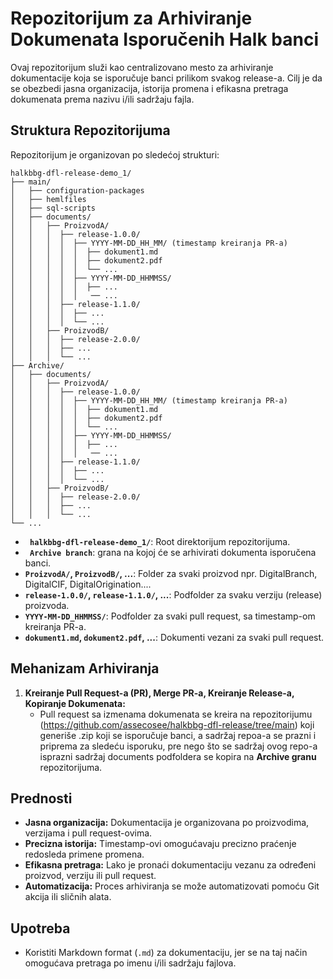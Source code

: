 # Repozitorijum za Arhiviranje Dokumenata Isporučenih Halk banci

Ovaj repozitorijum služi kao centralizovano mesto za arhiviranje dokumentacije koja se isporučuje banci prilikom svakog release-a. Cilj je da se obezbedi jasna organizacija, istorija promena i efikasna pretraga dokumenata prema nazivu i/ili sadržaju fajla.

## Struktura Repozitorijuma

Repozitorijum je organizovan po sledećoj strukturi:

```
halkbbg-dfl-release-demo_1/
├── main/
│   ├── configuration-packages
│   ├── hemlfiles
│   ├── sql-scripts
│   ├── documents/
│   │   ├── ProizvodA/
│   │   │  ├── release-1.0.0/
│   │   │  │  ├── YYYY-MM-DD_HH_MM/ (timestamp kreiranja PR-a)
│   │   │  │  │  ├── dokument1.md
│   │   │  │  │  ├── dokument2.pdf
│   │   │  │  │  └── ...
│   │   │  │  ├── YYYY-MM-DD_HHMMSS/
│   │   │  │  │  ├── ...
│   │   │  │  │   ── ...
│   │   │  ├── release-1.1.0/
│   │   │  │  ├── ...
│   │   │  │  └── ...
│   │   ├── ProizvodB/
│   │   │  ├── release-2.0.0/
│   │   │  ├── ...
│   │   │  └── ...
├── Archive/
│   ├── documents/
│   │   ├── ProizvodA/
│   │   │  ├── release-1.0.0/
│   │   │  │  ├── YYYY-MM-DD_HH_MM/ (timestamp kreiranja PR-a)
│   │   │  │  │  ├── dokument1.md
│   │   │  │  │  ├── dokument2.pdf
│   │   │  │  │  └── ...
│   │   │  │  ├── YYYY-MM-DD_HHMMSS/
│   │   │  │  │  ├── ...
│   │   │  │  │   ── ...
│   │   │  ├── release-1.1.0/
│   │   │  │  ├── ...
│   │   │  │  └── ...
│   │   ├── ProizvodB/
│   │   │  ├── release-2.0.0/
│   │   │  ├── ...
│   │   │  └── ...
└── ...
```

* **` halkbbg-dfl-release-demo_1/`**: Root direktorijum repozitorijuma.
* **` Archive branch`**: grana na kojoj će se arhivirati dokumenta isporučena banci.
* **`ProizvodA/`, `ProizvodB/`, ...**: Folder za svaki proizvod npr. DigitalBranch, DigitalCIF, DigitalOrigination....
* **`release-1.0.0/`, `release-1.1.0/`, ...**: Podfolder za svaku verziju (release) proizvoda.
* **`YYYY-MM-DD_HHMMSS/`**: Podfolder za svaki pull request, sa timestamp-om kreiranja PR-a.
* **`dokument1.md`, `dokument2.pdf`, ...**: Dokumenti vezani za svaki pull request.

## Mehanizam Arhiviranja

1.  **Kreiranje Pull Request-a (PR), Merge PR-a, Kreiranje Release-a, Kopiranje Dokumenata:**
    * Pull request sa izmenama dokumenata se kreira na repozitorijumu (https://github.com/assecosee/halkbbg-dfl-release/tree/main) koji generiše .zip koji se isporučuje banci, a sadržaj repoa-a se prazni i priprema za sledeću isporuku, pre nego što se sadržaj ovog repo-a isprazni sadržaj documents podfoldera se kopira na **Archive granu** repozitorijuma.

## Prednosti

* **Jasna organizacija:** Dokumentacija je organizovana po proizvodima, verzijama i pull request-ovima.
* **Precizna istorija:** Timestamp-ovi omogućavaju precizno praćenje redosleda primene promena.
* **Efikasna pretraga:** Lako je pronaći dokumentaciju vezanu za određeni proizvod, verziju ili pull request.
* **Automatizacija:** Proces arhiviranja se može automatizovati pomoću Git akcija ili sličnih alata.

## Upotreba

* Koristiti Markdown format (`.md`) za dokumentaciju, jer se na taj način omogućava pretraga po imenu i/ili sadržaju fajlova.
